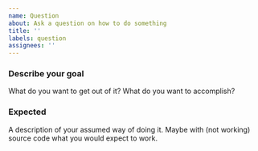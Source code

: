 ```yaml
---
name: Question
about: Ask a question on how to do something
title: ''
labels: question
assignees: ''
---
```


### Describe your goal

What do you want to get out of it? What do you want to accomplish?

### Expected

A description of your assumed way of doing it. Maybe with (not working) source
code what you would expect to work.
